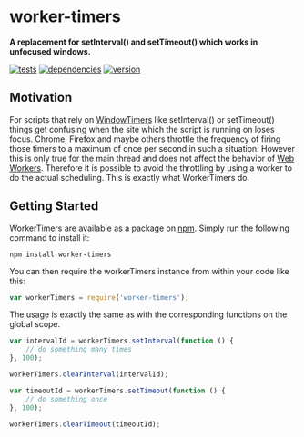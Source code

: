 # worker-timers

**A replacement for setInterval() and setTimeout() which works in unfocused windows.**

[![tests](https://img.shields.io/travis/chrisguttandin/worker-timers.svg?style=flat-square)](https://travis-ci.org/chrisguttandin/worker-timers)
[![dependencies](https://img.shields.io/david/chrisguttandin/worker-timers.svg?style=flat-square)](https://www.npmjs.com/package/worker-timers)
[![version](https://img.shields.io/npm/v/worker-timers.svg?style=flat-square)](https://www.npmjs.com/package/worker-timers)

## Motivation

For scripts that rely on [WindowTimers](http://www.w3.org/TR/html5/webappapis.html#timers) like
setInterval() or setTimeout() things get confusing when the site which the script is running on
loses focus. Chrome, Firefox and maybe others throttle the frequency of firing those timers to a
maximum of once per second in such a situation. However this is only true for the main thread and
does not affect the behavior of [Web Workers](http://www.w3.org/TR/workers/). Therefore it is
possible to avoid the throttling by using a worker to do the actual scheduling. This is exactly what
WorkerTimers do.

## Getting Started

WorkerTimers are available as a package on [npm](https://www.npmjs.org/package/worker-timers).
Simply run the following command to install it:

```shell
npm install worker-timers
```

You can then require the workerTimers instance from within your code like this:

```js
var workerTimers = require('worker-timers');
```

The usage is exactly the same as with the corresponding functions on the global scope.

```js
var intervalId = workerTimers.setInterval(function () {
    // do something many times
}, 100);

workerTimers.clearInterval(intervalId);

var timeoutId = workerTimers.setTimeout(function () {
    // do something once
}, 100);

workerTimers.clearTimeout(timeoutId);
```
